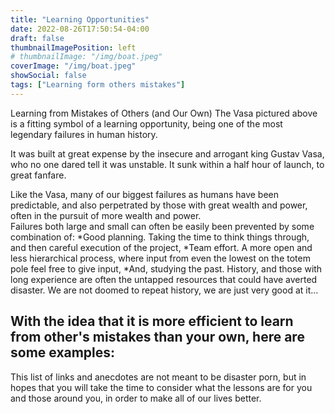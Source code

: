 ```yaml
---
title: "Learning Opportunities"
date: 2022-08-26T17:50:54-04:00
draft: false
thumbnailImagePosition: left
# thumbnailImage: "/img/boat.jpeg"
coverImage: "/img/boat.jpeg"
showSocial: false
tags: ["Learning form others mistakes"]
---
```

Learning from Mistakes of Others (and Our Own)
The Vasa pictured above is a fitting symbol of a learning opportunity, being one of the most legendary failures in human history.
<!--more-->


It was built at great expense by the insecure and arrogant king Gustav Vasa, who no one dared tell it was unstable.  It sunk within a half hour of launch, to great fanfare.  

Like the Vasa, many of our biggest failures as humans have been predictable, and also perpetrated by those with great wealth and power, often in the pursuit of more wealth and power.  
Failures both large and small can often be easily been prevented by some combination of:
*Good planning. Taking the time to think things through, and then careful execution of the project,
*Team effort. A more open and less hierarchical process, where input from even the lowest on the totem pole feel free to give input,
*And, studying the past.  History, and those with long experience are often the untapped resources that could have averted disaster. 
We are not doomed to repeat history, we are just very good at it...

## With the idea that it is more efficient to learn from other's mistakes than your own, here are some examples:

This list of links and anecdotes are not meant to be disaster porn, but in hopes that you will take the time to consider what the lessons are for you and those around you, in order to make all of our lives better.
